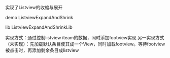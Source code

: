 实现了Listview的收缩与展开

demo ListviewExpandAndShrink

lib ListviewExpandAndShrinkLib

实现方式：通过控制listview iteam的数据，同时添加footview实现
另一实现方式（未实现）：先加载默认条目使其成一个View，同时加载footview。等待footview被点击时，再添加剩余条目成listview
